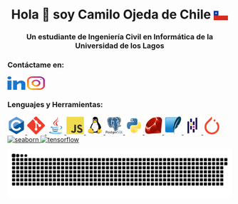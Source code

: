 <h1 align="center"title="Hi 👋 I'm Camilo Ojeda from Chile">Hola 👋 soy Camilo Ojeda de Chile <img align="center" src="Flag_of_Chile.png"></h1>
<h3 align="center"title="A student of Civil Engineering in Computer Sciences on the Universidad de los Lagos">Un estudiante de Ingeniería Civil en Informática de la Universidad de los Lagos</h3>

<h3 align="left"title="Contact me on:">Contáctame en: </h3>
<p align="left">
<a title="LinkedIn"href="https://www.linkedin.com/in/camilo-ojeda-velasquez/" target="blank"><img align="center" src="linked-in-alt.svg" alt="https://www.linkedin.com/in/camilo-ojeda-velasquez/" height="30" width="40" /></a>
<a title="Instagram personal"href="https://www.instagram.com/camilo_ojeda.ai/" target="blank"><img align="center" src="instagram.svg" alt="https://www.instagram.com/camilo_ojeda.ai/" height="30" width="40" /></a>
</p>

<h3 align="left"title="Languages and Tools:">Lenguajes y Herramientas:</h3>
<p align="left"> <a title="C"href="https://www.cprogramming.com/" target="_blank" rel="noreferrer"> <img src="c-original.svg" alt="c" width="40" height="40"/> </a> <a title="Git"href="https://git-scm.com/" target="_blank" rel="noreferrer"> <img src="git-scm-icon.svg" alt="git" width="40" height="40"/> </a> <a title="Java"href="https://www.java.com" target="_blank" rel="noreferrer"> <img src="java-original.svg" alt="java" width="40" height="40"/> </a> <a title="JavaScript"href="https://developer.mozilla.org/en-US/docs/Web/JavaScript" target="_blank" rel="noreferrer"> <img src="javascript-original.svg" alt="javascript" width="40" height="40"/> </a> <a title="Linux"href="https://www.linux.org/" target="_blank" rel="noreferrer"> <img src="linux-original.svg" alt="linux" width="40" height="40"/> </a> <a title="PostgreSQL"href="https://www.postgresql.org" target="_blank" rel="noreferrer"> <img src="postgresql-original-wordmark.svg" alt="postgresql" width="40" height="40"/> </a> <a title="Python"href="https://www.python.org" target="_blank" rel="noreferrer"> <img src="python-original.svg" alt="python" width="40" height="40"/> </a> <a href="https://www.ruby-lang.org/en/" target="_blank" rel="noreferrer"> <img title="Ruby"src="ruby-original.svg" alt="ruby" width="40" height="40"/> </a> <a title="SQLite"href="https://www.sqlite.org/" target="_blank" rel="noreferrer"> <img src="sqlite-icon.svg" alt="sqlite" width="40" height="40"/> </a> <a href="https://pandas.pydata.org/" target="_blank" rel="noreferrer"> <img src="pandas-original.svg" alt="pandas" width="40" height="40"/> <a href="https://pytorch.org/" target="_blank" rel="noreferrer"> <img src="pytorch-icon.svg" alt="pytorch" width="40" height="40"/> </a> <a href="https://seaborn.pydata.org/" target="_blank" rel="noreferrer"> <img src="logo-mark-lightbg" alt="seaborn" width="40" height="40"/> </a> <a href="https://www.tensorflow.org" target="_blank" rel="noreferrer"> <img src="tensorflow-icon" alt="tensorflow" width="40" height="40"/> </a></p>

<img src="snake.svg" alt="Snake animation" />
